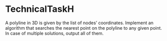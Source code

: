 # TechnicalTaskH
A polyline in 3D is given by the list of nodes’ coordinates. Implement an algorithm that searches the nearest point on the polyline to any given point. In case of multiple solutions, output all of them.
